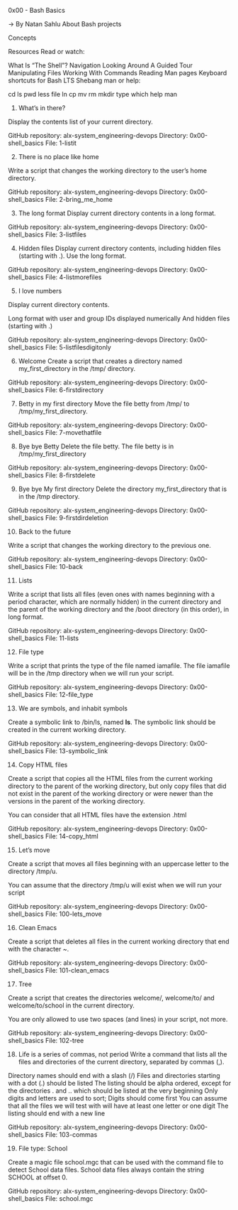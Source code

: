 0x00 - Bash Basics

-> By Natan Sahlu
About Bash projects


Concepts

Resources
Read or watch:

What Is “The Shell”?
Navigation
Looking Around
A Guided Tour
Manipulating Files
Working With Commands
Reading Man pages
Keyboard shortcuts for Bash
LTS
Shebang
man or help:

cd
ls
pwd
less
file
ln
cp
mv
rm
mkdir
type
which
help
man

1. What’s in there?

Display the contents list of your current directory.

GitHub repository: alx-system_engineering-devops
Directory: 0x00-shell_basics
File: 1-listit
  
2. There is no place like home

Write a script that changes the working directory to the user’s home directory.

GitHub repository: alx-system_engineering-devops
Directory: 0x00-shell_basics
File: 2-bring_me_home
  
3. The long format
Display current directory contents in a long format.

GitHub repository: alx-system_engineering-devops
Directory: 0x00-shell_basics
File: 3-listfiles
  
4. Hidden files
Display current directory contents, including hidden files (starting with .). Use the long format.

GitHub repository: alx-system_engineering-devops
Directory: 0x00-shell_basics
File: 4-listmorefiles
  
5. I love numbers

Display current directory contents.

Long format
with user and group IDs displayed numerically
And hidden files (starting with .)

GitHub repository: alx-system_engineering-devops
Directory: 0x00-shell_basics
File: 5-listfilesdigitonly
  
6. Welcome
Create a script that creates a directory named my_first_directory in the /tmp/ directory.

GitHub repository: alx-system_engineering-devops
Directory: 0x00-shell_basics
File: 6-firstdirectory
  
7. Betty in my first directory
Move the file betty from /tmp/ to /tmp/my_first_directory.

GitHub repository: alx-system_engineering-devops
Directory: 0x00-shell_basics
File: 7-movethatfile
  
8. Bye bye Betty
Delete the file betty.
The file betty is in /tmp/my_first_directory

GitHub repository: alx-system_engineering-devops
Directory: 0x00-shell_basics
File: 8-firstdelete
  
9. Bye bye My first directory
Delete the directory my_first_directory that is in the /tmp directory.

GitHub repository: alx-system_engineering-devops
Directory: 0x00-shell_basics
File: 9-firstdirdeletion
  
10. Back to the future

Write a script that changes the working directory to the previous one.

GitHub repository: alx-system_engineering-devops
Directory: 0x00-shell_basics
File: 10-back
  
11. Lists

Write a script that lists all files (even ones with names beginning with a period character, which are normally hidden) in the current directory and the parent of the working directory and the /boot directory (in this order), in long format.

GitHub repository: alx-system_engineering-devops
Directory: 0x00-shell_basics
File: 11-lists
  
12. File type

Write a script that prints the type of the file named iamafile. The file iamafile will be in the /tmp directory when we will run your script.

GitHub repository: alx-system_engineering-devops
Directory: 0x00-shell_basics
File: 12-file_type
  
13. We are symbols, and inhabit symbols

Create a symbolic link to /bin/ls, named __ls__. The symbolic link should be created in the current working directory.

GitHub repository: alx-system_engineering-devops
Directory: 0x00-shell_basics
File: 13-symbolic_link
  
14. Copy HTML files

Create a script that copies all the HTML files from the current working directory to the parent of the working directory, but only copy files that did not exist in the parent of the working directory or were newer than the versions in the parent of the working directory.

You can consider that all HTML files have the extension .html

GitHub repository: alx-system_engineering-devops
Directory: 0x00-shell_basics
File: 14-copy_html
  
15. Let’s move

Create a script that moves all files beginning with an uppercase letter to the directory /tmp/u.

You can assume that the directory /tmp/u will exist when we will run your script

GitHub repository: alx-system_engineering-devops
Directory: 0x00-shell_basics
File: 100-lets_move
  
16. Clean Emacs

Create a script that deletes all files in the current working directory that end with the character ~.

GitHub repository: alx-system_engineering-devops
Directory: 0x00-shell_basics
File: 101-clean_emacs
  
17. Tree

Create a script that creates the directories welcome/, welcome/to/ and welcome/to/school in the current directory.

You are only allowed to use two spaces (and lines) in your script, not more.

GitHub repository: alx-system_engineering-devops
Directory: 0x00-shell_basics
File: 102-tree
  
18. Life is a series of commas, not period
Write a command that lists all the files and directories of the current directory, separated by commas (,).

Directory names should end with a slash (/)
Files and directories starting with a dot (.) should be listed
The listing should be alpha ordered, except for the directories . and .. which should be listed at the very beginning
Only digits and letters are used to sort; Digits should come first
You can assume that all the files we will test with will have at least one letter or one digit
The listing should end with a new line

GitHub repository: alx-system_engineering-devops
Directory: 0x00-shell_basics
File: 103-commas
  
19. File type: School

Create a magic file school.mgc that can be used with the command file to detect School data files. School data files always contain the string SCHOOL at offset 0.


GitHub repository: alx-system_engineering-devops
Directory: 0x00-shell_basics
File: school.mgc
